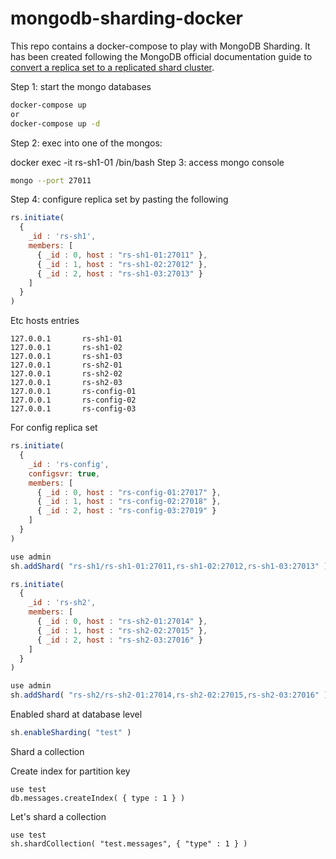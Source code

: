 # mongodb-sharding-docker

This repo contains a docker-compose to play with MongoDB Sharding. It has been created following the MongoDB official documentation guide to [convert a replica set to a replicated shard cluster](https://docs.mongodb.com/manual/tutorial/convert-replica-set-to-replicated-shard-cluster/). 

Step 1: start the mongo databases

```sh
docker-compose up
or
docker-compose up -d
```

Step 2: exec into one of the mongos:

docker exec -it rs-sh1-01 /bin/bash
Step 3: access mongo console

```sh
mongo --port 27011
```

Step 4: configure replica set by pasting the following

```javascript
rs.initiate(
  {
    _id : 'rs-sh1',
    members: [
      { _id : 0, host : "rs-sh1-01:27011" },
      { _id : 1, host : "rs-sh1-02:27012" },
      { _id : 2, host : "rs-sh1-03:27013" }
    ]
  }
)
```

Etc hosts entries
```
127.0.0.1       rs-sh1-01
127.0.0.1       rs-sh1-02
127.0.0.1       rs-sh1-03
127.0.0.1       rs-sh2-01
127.0.0.1       rs-sh2-02
127.0.0.1       rs-sh2-03
127.0.0.1       rs-config-01
127.0.0.1       rs-config-02
127.0.0.1       rs-config-03
```





For config replica set

```javascript
rs.initiate(
  {
    _id : 'rs-config',
    configsvr: true,
    members: [
      { _id : 0, host : "rs-config-01:27017" },
      { _id : 1, host : "rs-config-02:27018" },
      { _id : 2, host : "rs-config-03:27019" }
    ]
  }
)
```

```javascript
use admin
sh.addShard( "rs-sh1/rs-sh1-01:27011,rs-sh1-02:27012,rs-sh1-03:27013" )
```

```javascript
rs.initiate(
  {
    _id : 'rs-sh2',
    members: [
      { _id : 0, host : "rs-sh2-01:27014" },
      { _id : 1, host : "rs-sh2-02:27015" },
      { _id : 2, host : "rs-sh2-03:27016" }
    ]
  }
)
```


```javascript
use admin
sh.addShard( "rs-sh2/rs-sh2-01:27014,rs-sh2-02:27015,rs-sh2-03:27016" )
```

Enabled shard at database level

```javascript
sh.enableSharding( "test" )
```

Shard a collection

Create index for partition key

```
use test
db.messages.createIndex( { type : 1 } )
```

Let's shard a collection
```
use test
sh.shardCollection( "test.messages", { "type" : 1 } )
```
